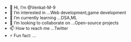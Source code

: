 - 👋 Hi, I’m @Venkat-M-9
- 👀 I’m interested in ...Web development,game development
- 🌱 I’m currently learning ...DSA,ML
- 💞️ I’m looking to collaborate on ...Open-source projects
- 📫 How to reach me ...Twitter
- ⚡ Fun fact: ...

<!---
Venkat-M-9/Venkat-M-9 is a ✨ special ✨ repository because its `README.md` (this file) appears on your GitHub profile.
You can click the Preview link to take a look at your changes.
--->
